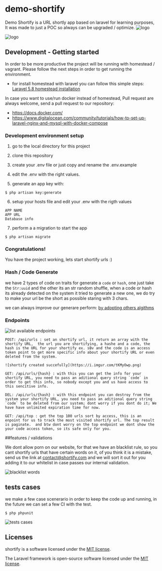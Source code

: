 # demo-shortify
Demo Shortify is a URL shortly app based on laravel for learning purposes,
It was made to just a POC so always can be upgraded / optimize.
![logo](https://i.imgur.com/WGZ1AdF.png)

![logo](https://i.imgur.com/WGZ1AdF.png)

## Development - Getting started

In order to be more productive the project will be running with homestead / vagrant. Please follow the next steps in order to get running the environment.

*  for install homestead with laravel you can follow this simple steps:
[Laravel 5.8 homestead installation]( https://laravel.com/docs/5.8/homestead#installation-and-setup
)

In case you want to use/run docker instead of homestead, Pull request are always welcome, send a pull request to our repository:

- https://docs.docker.com/
- https://www.digitalocean.com/community/tutorials/how-to-set-up-laravel-nginx-and-mysql-with-docker-compose

### Development environment setup
1.  go to the local directory for this project

2. clone this repository

3. create your .env file or just copy and rename the .env.example

4. edit the .env with the right values.

5. generate an app key with:
```
$ php artisan key:generate
```

6. setup your hosts file and edit your .env with the rigth values
```
APP NAME
APP URL
Database info
```

7. perform a a migration to start the app
```
$ php artisan migrate
```

### Congratulations!
You have the project working, lets start shortify urls :)

### Hash / Code Generate
we have 2 types  of code on traits for generate  a `code` or `hash`, one just take the `Str:uuid` and the other its an str random shuffle, when a code or hash its already detected on the system it tried to generate a new one, we do try to make your url be the short as possible staring with 3 chars. 

we can  always improve our generare perform: 
[by adopting others algithms]( https://www.quora.com/What-are-the-http-bit-ly-and-t-co-shortening-algorithms )

### Endpoints
![list available endpoints](https://i.imgur.com/aeuWctS.png)

```
POST: /api/urls : set an shortify url, it return an array with the shortify URL,  the url you are shortifying, a hashe and a code, the hash is the URL for your shortify ex. sBv and the code is an access token point to get more specific info about your shortify URL or even deleted from the system.

![shortify created succefully](https://i.imgur.com/tKMyOwp.png)

GET: /api/urls/{hash} : with this you can get the info for your shortify URL, you need to pass an aditional query string `code` in order to get this info, so nobody except you and us have access to this sencitive info.

DEL: /api/urls/{hash} : with this endpoint you can destroy from the system your shortify URL, you need to pass an aditional query string `code` to be deleted from our system; dont worry if you dont do it; We have have unlimited expiration time for now.

GET: /api/top : get the top 100 urls sort by access, this is an enpoint for us to track the most visited shortify url. The top result is paginate.  and btw dont worry on the top endpoint we dont show the your code access token, so its safe only for you.
```
##features / validations

We dont allow  porn on our website, for that we have an blacklist rule, so  you cant shortify urls that have certain words on it, of you think it is a mistake, send us the link at contact@shortify.com and we will sort it out for you adding it to our whitelist in case passes our internal validation.

![blacklist words](https://i.imgur.com/qI4GBNe.png)

## tests cases
we make a few case scenerario in order to keep the code up and running, in the future we can set a few CI with the test.
```
$ php phpunit
```
![tests cases](https://i.imgur.com/nUlaMBL.png)

## Licenses
shortify is a software licensed under the [MIT license](https://opensource.org/licenses/MIT).

The Laravel framework is open-source software licensed under the [MIT license](https://opensource.org/licenses/MIT).
